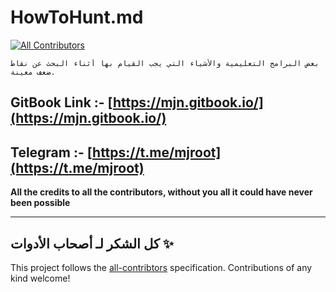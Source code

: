 # HowToHunt.md

[![All Contributors](https://img.shields.io/badge/all\_contributors-65-orange.svg?style=flat-square)](./#contributors-)

```
بعض البرامج التعليمية والأشياء التي يجب القيام بها أثناء البحث عن نقاط ضعف معينة. 
```

## GitBook Link :- [https://mjn.gitbook.io/](https://mjn.gitbook.io/)

## Telegram :- [https://t.me/mjroot](https://t.me/mjroot)

**All the credits to all the contributors, without you all it could have never been possible**

****

## كل الشكر لـ أصحاب الأدوات  ✨

This project follows the [all-contribtors](https://github.com/all-contributors/all-contributors) specification. Contributions of any kind welcome!
